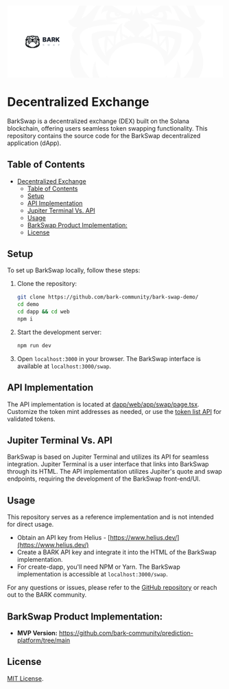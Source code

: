 <div style="display: flex; justify-content: center;">
  <img src="https://github.com/bark-community/bark-swap-demo/blob/00a98069ae23063cfcd94aaa3734602aad65c8d1/.github/header.png" alt="BarkSwap Header Image" />
</div>

# Decentralized Exchange

BarkSwap is a decentralized exchange (DEX) built on the Solana blockchain, offering users seamless token swapping functionality. This repository contains the source code for the BarkSwap decentralized application (dApp).

## Table of Contents

- [Decentralized Exchange](#decentralized-exchange)
  - [Table of Contents](#table-of-contents)
  - [Setup](#setup)
  - [API Implementation](#api-implementation)
  - [Jupiter Terminal Vs. API](#jupiter-terminal-vs-api)
  - [Usage](#usage)
  - [BarkSwap Product Implementation:](#barkswap-product-implementation)
  - [License](#license)

## Setup

To set up BarkSwap locally, follow these steps:

1. Clone the repository:

   ```bash
   git clone https://github.com/bark-community/bark-swap-demo/
   cd demo
   cd dapp && cd web
   npm i
   ```

2. Start the development server:

   ```bash
   npm run dev
   ```

3. Open `localhost:3000` in your browser. The BarkSwap interface is available at `localhost:3000/swap`.

## API Implementation

The API implementation is located at [dapp/web/app/swap/page.tsx](https://github.com/bark-community/bark-swap/blob/main/dapp/web/app/swap/page.tsx). Customize the token mint addresses as needed, or use the [token list API](https://station.jup.ag/docs/token-list/token-list-api) for validated tokens.

## Jupiter Terminal Vs. API

BarkSwap is based on Jupiter Terminal and utilizes its API for seamless integration. Jupiter Terminal is a user interface that links into BarkSwap through its HTML. The API implementation utilizes Jupiter's quote and swap endpoints, requiring the development of the BarkSwap front-end/UI.

## Usage

This repository serves as a reference implementation and is not intended for direct usage.

- Obtain an API key from Helius - [https://www.helius.dev/](https://www.helius.dev/)
- Create a BARK API key and integrate it into the HTML of the BarkSwap implementation.
- For create-dapp, you'll need NPM or Yarn. The BarkSwap implementation is accessible at `localhost:3000/swap`.

For any questions or issues, please refer to the [GitHub repository](https://github.com/bark-community/bark-swap) or reach out to the BARK community.

## BarkSwap Product Implementation: 

- **MVP Version:** https://github.com/bark-community/prediction-platform/tree/main

## License

[MIT License](LICENSE).
